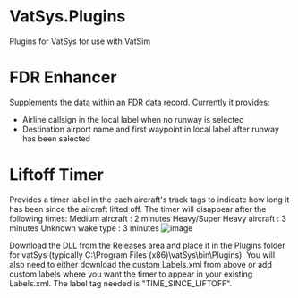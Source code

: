 # VatSys.Plugins
Plugins for VatSys for use with VatSim

# FDR Enhancer
Supplements the data within an FDR data record. Currently it provides:
- Airline callsign in the local label when no runway is selected
- Destination airport name and first waypoint in local label after runway has been selected

# Liftoff Timer
Provides a timer label in the each aircraft's track tags to indicate how long it has been since the aircraft lifted off.
The timer will disappear after the following times:
Medium aircraft : 2 minutes
Heavy/Super Heavy aircraft : 3 minutes
Unknown wake type : 3 minutes
![image](https://user-images.githubusercontent.com/35731217/154901022-4e9aab5f-b8c5-48d2-8357-1ae64a8e3642.png)

Download the DLL from the Releases area and place it in the Plugins folder for vatSys (typically C:\Program Files (x86)\vatSys\bin\Plugins).
You will also need to either download the custom Labels.xml from above or add custom labels where you want the timer to appear in your existing Labels.xml. The label tag needed is "TIME_SINCE_LIFTOFF".

